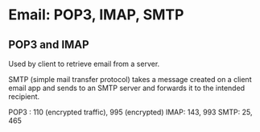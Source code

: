 # Email: POP3, IMAP, SMTP

## POP3 and IMAP

Used by client to retrieve email from a server.

SMTP (simple mail transfer protocol) takes a message created on a client email app and sends to an SMTP server and forwards it to the intended recipient.

POP3 : 110 (encrypted traffic), 995 (encrypted)
IMAP: 143, 993
SMTP: 25, 465